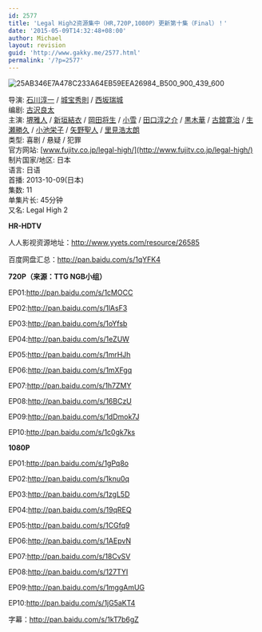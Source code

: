 ```yaml
---
id: 2577
title: 'Legal High2资源集中（HR,720P,1080P）更新第十集（Final）！'
date: '2015-05-09T14:32:48+08:00'
author: Michael
layout: revision
guid: 'http://www.gakky.me/2577.html'
permalink: '/?p=2577'
---
```


<span class="text-img-holder">![25AB346E7A478C233A64EB59EEA26984_B500_900_439_600](http://www.yui-aragaki.org/wp-content/uploads/img/25AB346E7A478C233A64EB59EEA26984_B500_900_439_600.jpeg)</span>

导演: [石川淳一](http://movie.douban.com/search/%E7%9F%B3%E5%B7%9D%E6%B7%B3%E4%B8%80) / [城宝秀則](http://movie.douban.com/search/%E5%9F%8E%E5%AE%9D%E7%A7%80%E5%89%87) / [西坂瑞城](http://movie.douban.com/search/%E8%A5%BF%E5%9D%82%E7%91%9E%E5%9F%8E)  
编剧: [古沢良太](http://movie.douban.com/search/%E5%8F%A4%E6%B2%A2%E8%89%AF%E5%A4%AA)  
主演: [堺雅人](http://movie.douban.com/search/%E5%A0%BA%E9%9B%85%E4%BA%BA) / [新垣結衣](http://movie.douban.com/search/%E6%96%B0%E5%9E%A3%E7%B5%90%E8%A1%A3) / [岡田将生](http://movie.douban.com/search/%E5%B2%A1%E7%94%B0%E5%B0%86%E7%94%9F) / [小雪](http://movie.douban.com/search/%E5%B0%8F%E9%9B%AA) / [田口淳之介](http://movie.douban.com/search/%E7%94%B0%E5%8F%A3%E6%B7%B3%E4%B9%8B%E4%BB%8B) / [黒木華](http://movie.douban.com/search/%E9%BB%92%E6%9C%A8%E8%8F%AF) / [古舘寛治](http://movie.douban.com/search/%E5%8F%A4%E8%88%98%E5%AF%9B%E6%B2%BB) / [生瀬勝久](http://movie.douban.com/search/%E7%94%9F%E7%80%AC%E5%8B%9D%E4%B9%85) / [小池栄子](http://movie.douban.com/search/%E5%B0%8F%E6%B1%A0%E6%A0%84%E5%AD%90) / [矢野聖人](http://movie.douban.com/search/%E7%9F%A2%E9%87%8E%E8%81%96%E4%BA%BA) / [里見浩太朗](http://movie.douban.com/search/%E9%87%8C%E8%A6%8B%E6%B5%A9%E5%A4%AA%E6%9C%97)  
类型: 喜剧 / 悬疑 / 犯罪  
官方网站: [www.fujitv.co.jp/legal-high/](http://www.fujitv.co.jp/legal-high/)  
制片国家/地区: 日本  
语言: 日语  
首播: 2013-10-09(日本)  
集数: 11  
单集片长: 45分钟  
又名: Legal High 2

**HR-HDTV**

人人影视资源地址：<http://www.yyets.com/resource/26585>

百度网盘汇总：<http://pan.baidu.com/s/1qYFK4>

**720P（来源：TTG NGB小组）**

EP01:<http://pan.baidu.com/s/1cMOCC>

EP02:<http://pan.baidu.com/s/1lAsF3>

EP03:<http://pan.baidu.com/s/1oYfsb>

EP04:<http://pan.baidu.com/s/1eZUW>

EP05:<http://pan.baidu.com/s/1mrHJh>

EP06:<http://pan.baidu.com/s/1mXFgq>

EP07:<http://pan.baidu.com/s/1h7ZMY>

EP08:<http://pan.baidu.com/s/16BCzU>

EP09:<http://pan.baidu.com/s/1dDmok7J>

EP10:<http://pan.baidu.com/s/1c0gk7ks>

**1080P**

EP01:<http://pan.baidu.com/s/1gPq8o>

EP02:<http://pan.baidu.com/s/1knu0q>

EP03:<http://pan.baidu.com/s/1zgL5D>

EP04:<http://pan.baidu.com/s/19qREQ>

EP05:<http://pan.baidu.com/s/1CGfq9>

EP06:<http://pan.baidu.com/s/1AEpvN>

EP07:<http://pan.baidu.com/s/18CvSV>

EP08:<http://pan.baidu.com/s/127TYI>

EP09:<http://pan.baidu.com/s/1mggAmUG>

EP10:<http://pan.baidu.com/s/1jG5aKT4>

字幕：<http://pan.baidu.com/s/1kT7b6gZ>